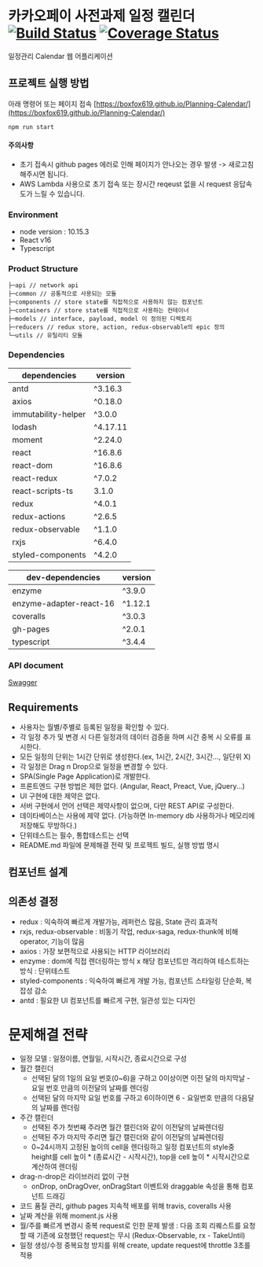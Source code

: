 # 카카오페이 사전과제 일정 캘린더 [![Build Status](https://travis-ci.com/boxfox619/Planning-Calendar.svg?branch=master)](https://travis-ci.com/boxfox619/Planning-Calendar) [![Coverage Status](https://coveralls.io/repos/github/boxfox619/Planning-Calendar/badge.svg?branch=master)](https://coveralls.io/github/boxfox619/Planning-Calendar?branch=master)
일정관리 Calendar 웹 어플리케이션

## 프로젝트 실행 방법
아래 명령어 또는 페이지 접속 [https://boxfox619.github.io/Planning-Calendar/](https://boxfox619.github.io/Planning-Calendar/)
```
npm run start
```
#### 주의사항
- 초기 접속시 github pages 에러로 인해 페이지가 안나오는 경우 발생 -> 새로고침 해주시면 됩니다.
- AWS Lambda 사용으로 초기 접속 또는 장시간 reqeust 없을 시 request 응답속도가 느릴 수 있습니다.

### Environment
- node version : 10.15.3
- React v16
- Typescript

### Product Structure
```
├─api // network api
├─common // 공통적으로 사용되는 모듈
├─components // store state를 직접적으로 사용하지 않는 컴포넌트
├─containers // store state를 직접적으로 사용하는 컨테이너
├─models // interface, payload, model 이 정의된 디렉토리
├─reducers // redux store, action, redux-observable의 epic 정의
└─utils // 유틸리티 모듈
```
### Dependencies
| dependencies | version |
| ------ | ------ |
| antd | ^3.16.3 |
| axios | ^0.18.0 |
| immutability-helper | ^3.0.0 |
| lodash | ^4.17.11 |
| moment | ^2.24.0 |
| react | ^16.8.6 |
| react-dom | ^16.8.6 |
| react-redux | ^7.0.2 |
| react-scripts-ts | 3.1.0 |
| redux | ^4.0.1 |
| redux-actions | ^2.6.5 |
| redux-observable | ^1.1.0 |
| rxjs | ^6.4.0 |
| styled-components | ^4.2.0 |

| dev-dependencies | version |
| ------ | ------ |
| enzyme | ^3.9.0 |
| enzyme-adapter-react-16 | ^1.12.1 |
| coveralls | ^3.0.3 |
| gh-pages | ^2.0.1 |
| typescript | ^3.4.4 |

### API document
[Swagger](https://app.swaggerhub.com/apis-docs/boxfox619/Planning-Calendar/1.0.0)

## Requirements
- 사용자는 월별/주별로 등록된 일정을 확인할 수 있다.
- 각 일정 추가 및 변경 시 다른 일정과의 데이터 검증을 하며 시간 중복 시 오류를 표시한다.
- 모든 일정의 단위는 1시간 단위로 생성한다.(ex, 1시간, 2시간, 3시간..., 일단위 X)
- 각 일정은 Drag n Drop으로 일정을 변경할 수 있다.
- SPA(Single Page Application)로 개발한다.
- 프론트엔드 구현 방법은 제한 없다. (Angular, React, Preact, Vue, jQuery...)
- UI 구현에 대한 제약은 없다.
- 서버 구현에서 언어 선택은 제약사항이 없으며, 다만 REST API로 구성한다.
- 데이타베이스는 사용에 제약 없다. (가능하면 In-memory db 사용하거나 메모리에 저장해도
무방하다.)
- 단위테스트는 필수, 통합테스트는 선택
- README.md 파일에 문제해결 전략 및 프로젝트 빌드, 실행 방법 명시

## 컴포넌트 설계

## 의존성 결정 
- redux : 익숙하여 빠르게 개발가능, 레퍼런스 많음, State 관리 효과적
- rxjs, redux-observable : 비동기 작업, redux-saga, redux-thunk에 비해 operator, 기능이 많음
- axios : 가장 보편적으로 사용되는 HTTP 라이브러리
- enzyme : dom에 직접 렌더링하는 방식 x 해당 컴포넌트만 격리하여 테스트하는 방식 : 단위테스트
- styled-components : 익숙하여 빠르게 개발 가능, 컴포넌트 스타일링 단순화, 복잡성 감소
- antd : 필요한 UI 컴포넌트를 빠르게 구현, 일관성 있는 디자인

# 문제해결 전략
 - 일정 모델 : 일정이름, 연월일, 시작시간, 종료시간으로 구성
 - 월간 캘린더
    - 선택된 달의 1일의 요일 번호(0~6)을 구하고 0이상이면 이전 달의 마지막날 - 요일 번호 만큼의 이전달의 날짜를 렌더링
    - 선택된 달의 마지막 요일 번호를 구하고 6이하이면 6 - 요일번호 만큼의 다음달의 날짜를 렌더링
 - 주간 캘린더
    - 선택된 주가 첫번째 주라면 월간 캘린더와 같이 이전달의 날짜렌더링
    - 선택된 주가 마지막 주리면 월간 캘린더와 같이 이전달의 날짜렌더링
    - 0~24시까지 고정된 높이의 cell을 렌더링하고 일정 컴포넌트의 style중 height를 cell 높이 * (종료시간 - 시작시간), top을 cell 높이 * 시작시간으로 계산하여 렌더링
 - drag-n-drop은 라이브러리 없이 구현
    - onDrop, onDragOver, onDragStart 이벤트와 draggable 속성을 통해 컴포넌트 드래깅
 - 코드 품질 관리, github pages 지속적 배포를 위해 travis, coveralls 사용
 - 날짜 계산을 위해 moment.js 사용
 - 월/주를 빠르게 변경시 중복 request로 인한 문제 발생 : 다음 조회 리퀘스트를 요청할 때 기존에 요청했던 request는 무시 (Redux-Observable, rx - TakeUntil)
 - 일정 생성/수정 중복요청 방지를 위해 create, update request에 throttle 3초를 적용
